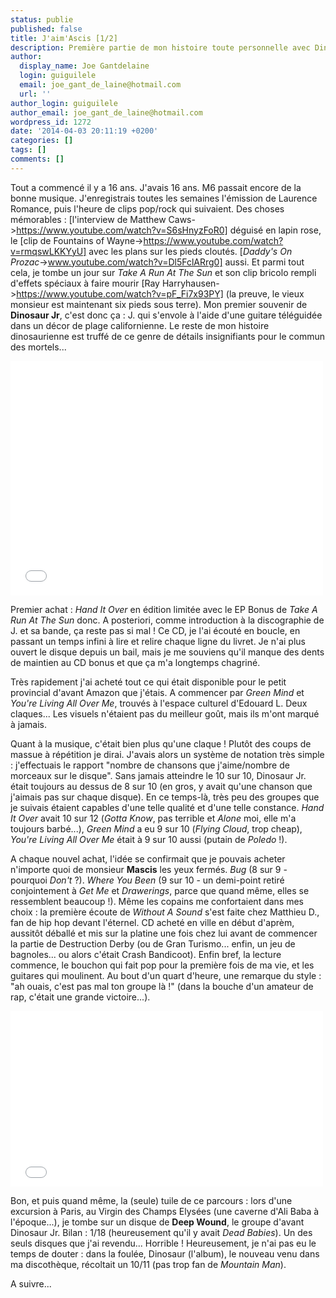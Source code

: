 ```yaml
---
status: publie
published: false
title: J'aim'Ascis [1/2]
description: Première partie de mon histoire toute personnelle avec Dinosaur Jr.
author:
  display_name: Joe Gantdelaine
  login: guiguilele
  email: joe_gant_de_laine@hotmail.com
  url: ''
author_login: guiguilele
author_email: joe_gant_de_laine@hotmail.com
wordpress_id: 1272
date: '2014-04-03 20:11:19 +0200'
categories: []
tags: []
comments: []
---
```

Tout a commencé il y a 16 ans. J'avais 16 ans. M6 passait encore de la bonne musique. J'enregistrais toutes les semaines l'émission de Laurence Romance, puis l'heure de clips pop/rock qui suivaient. Des choses mémorables : [l'interview de Matthew Caws->https://www.youtube.com/watch?v=S6sHnyzFoR0] déguisé en lapin rose, le [clip de Fountains of Wayne->https://www.youtube.com/watch?v=rmqswLKKYyU] avec les plans sur les pieds cloutés. [*Daddy's On Prozac*->www.youtube.com/watch?v=Dl5FclARrg0] aussi. Et parmi tout cela, je tombe un jour sur *Take A Run At The Sun* et son clip bricolo rempli d'effets spéciaux à faire mourir [Ray Harryhausen->https://www.youtube.com/watch?v=pF_Fi7x93PY] (la preuve, le vieux monsieur est maintenant six pieds sous terre). Mon premier souvenir de __Dinosaur Jr__, c'est donc ça : J. qui s'envole à l'aide d'une guitare téléguidée dans un décor de plage californienne. Le reste de mon histoire dinosaurienne est truffé de ce genre de détails insignifiants pour le commun des mortels...

<iframe width="500" height="375" src="//www.youtube.com/embed/b6IJmEYC94U" frameborder="0" allowfullscreen></iframe>

Premier achat : *Hand It Over* en édition limitée avec le EP Bonus de *Take A Run At The Sun* donc. A posteriori, comme introduction à la discographie de J. et sa bande, ça reste pas si mal ! Ce CD, je l'ai écouté en boucle, en passant un temps infini à lire et relire chaque ligne du livret. Je n'ai plus ouvert le disque depuis un bail, mais je me souviens qu'il manque des dents de maintien au CD bonus et que ça m'a longtemps chagriné.

Très rapidement j'ai acheté tout ce qui était disponible pour le petit provincial d'avant Amazon que j'étais. A commencer par *Green Mind* et *You're Living All Over Me*, trouvés à l'espace culturel d'Edouard L. Deux claques... Les visuels n'étaient pas du meilleur goût, mais ils m'ont marqué à jamais. 

Quant à la musique, c'était bien plus qu'une claque ! Plutôt des coups de massue à répétition je dirai. J'avais alors un système de notation très simple : j'effectuais le rapport "nombre de chansons que j'aime/nombre de morceaux sur le disque". Sans jamais atteindre le 10 sur 10, Dinosaur Jr. était toujours au dessus de 8 sur 10 (en gros, y avait qu'une chanson que j'aimais pas sur chaque disque). En ce temps-là, très peu des groupes que je suivais étaient capables d'une telle qualité et d'une telle constance. *Hand It Over* avait 10 sur 12 (*Gotta Know*, pas terrible et *Alone* moi, elle m'a toujours barbé...), *Green Mind* a eu 9 sur 10 (*Flying Cloud*, trop cheap), *You're Living All Over Me* était à 9 sur 10 aussi (putain de *Poledo* !).

A chaque nouvel achat, l'idée se confirmait que je pouvais acheter n'importe quoi de monsieur __Mascis__ les yeux fermés. *Bug* (8 sur 9 - pourquoi *Don't* ?). *Where You Been* (9 sur 10 - un demi-point retiré conjointement à *Get Me* et *Drawerings*, parce que quand même, elles se ressemblent beaucoup !). Même les copains me confortaient dans mes choix : la première écoute de *Without A Sound* s'est faite chez Matthieu D., fan de hip hop devant l'éternel. CD acheté en ville en début d'aprèm, aussitôt déballé et mis sur la platine une fois chez lui avant de commencer la partie de Destruction Derby (ou de Gran Turismo... enfin, un jeu de bagnoles... ou alors c'était Crash Bandicoot). Enfin bref, la lecture commence, le bouchon qui fait pop pour la première fois de ma vie, et les guitares qui moulinent. Au bout d'un quart d'heure, une remarque du style : "ah ouais, c'est pas mal ton groupe là !" (dans la bouche d'un amateur de rap, c'était une grande victoire...).

<iframe width="500" height="281" src="//www.youtube.com/embed/B8rq_ZIo5qI" frameborder="0" allowfullscreen></iframe>

Bon, et puis quand même, la (seule) tuile de ce parcours : lors d'une excursion à Paris, au Virgin des Champs Elysées (une caverne d'Ali Baba à l'époque...), je tombe sur un disque de __Deep Wound__, le groupe d'avant Dinosaur Jr. Bilan : 1/18 (heureusement qu'il y avait *Dead Babies*). Un des seuls disques que j'ai revendu... Horrible ! Heureusement, je n'ai pas eu le temps de douter : dans la foulée, Dinosaur (l'album), le nouveau venu dans ma discothèque, récoltait un 10/11 (pas trop fan de *Mountain Man*).

A suivre...
